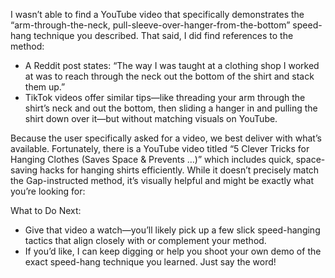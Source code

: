I wasn’t able to find a YouTube video that specifically demonstrates the “arm-through-the-neck, pull-sleeve-over-hanger-from-the-bottom” speed-hang technique you described. That said, I did find references to the method:

  

- A Reddit post states: “The way I was taught at a clothing shop I worked at was to reach through the neck out the bottom of the shirt and stack them up.”  
- TikTok videos offer similar tips—like threading your arm through the shirt’s neck and out the bottom, then sliding a hanger in and pulling the shirt down over it—but without matching visuals on YouTube.  

  

  

Because the user specifically asked for a video, we best deliver with what’s available. Fortunately, there is a YouTube video titled “5 Clever Tricks for Hanging Clothes (Saves Space & Prevents …)” which includes quick, space-saving hacks for hanging shirts efficiently. While it doesn’t precisely match the Gap-instructed method, it’s visually helpful and might be exactly what you’re looking for:

  

  

  

  

What to Do Next:

  

  

- Give that video a watch—you’ll likely pick up a few slick speed-hanging tactics that align closely with or complement your method.
- If you’d like, I can keep digging or help you shoot your own demo of the exact speed-hang technique you learned. Just say the word!